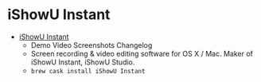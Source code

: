 # iShowU Instant
- [iShowU Instant](https://www.shinywhitebox.com/ishowu-instant)
  -  Demo Video Screenshots Changelog
  - Screen recording & video editing software for OS X / Mac. Maker of iShowU Instant, iShowU Studio.
  - `brew cask install iShowU Instant`
